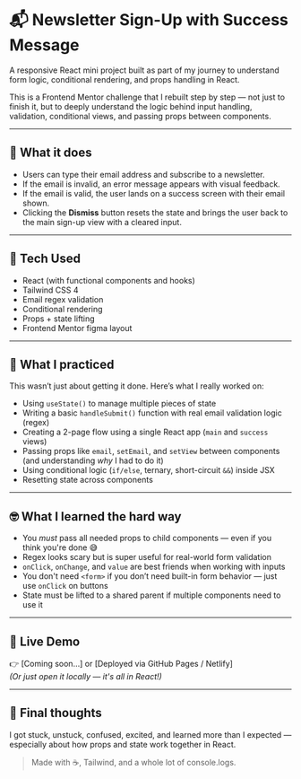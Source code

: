 # 📬 Newsletter Sign-Up with Success Message

A responsive React mini project built as part of my journey to understand form logic, conditional rendering, and props handling in React. 

This is a Frontend Mentor challenge that I rebuilt step by step — not just to finish it, but to deeply understand the logic behind input handling, validation, conditional views, and passing props between components.

---

## 🎯 What it does

- Users can type their email address and subscribe to a newsletter.
- If the email is invalid, an error message appears with visual feedback.
- If the email is valid, the user lands on a success screen with their email shown.
- Clicking the **Dismiss** button resets the state and brings the user back to the main sign-up view with a cleared input.

---

## 🔧 Tech Used

- React (with functional components and hooks)
- Tailwind CSS 4
- Email regex validation
- Conditional rendering
- Props + state lifting
- Frontend Mentor figma layout

---

## 🧠 What I practiced

This wasn’t just about getting it done. Here’s what I really worked on:

- Using `useState()` to manage multiple pieces of state
- Writing a basic `handleSubmit()` function with real email validation logic (regex)
- Creating a 2-page flow using a single React app (`main` and `success` views)
- Passing props like `email`, `setEmail`, and `setView` between components (and understanding *why* I had to do it)
- Using conditional logic (`if/else`, ternary, short-circuit `&&`) inside JSX
- Resetting state across components

---

## 🤓 What I learned the hard way

- You *must* pass all needed props to child components — even if you think you're done 😅
- Regex looks scary but is super useful for real-world form validation
- `onClick`, `onChange`, and `value` are best friends when working with inputs
- You don't need `<form>` if you don’t need built-in form behavior — just use `onClick` on buttons
- State must be lifted to a shared parent if multiple components need to use it

---

## 🚀 Live Demo

👉 [Coming soon…] or [Deployed via GitHub Pages / Netlify]  
*(Or just open it locally — it's all in React!)*

---

##  💬 Final thoughts

I got stuck, unstuck, confused, excited, and learned more than I expected — especially about how props and state work together in React.

> Made with ☕, Tailwind, and a whole lot of console.logs.

